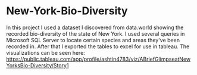 # New-York-Bio-Diversity
In this project I used a dataset I discovered from data.world showing the recorded bio-diversity of the state of New York. I used several queries in Microsoft SQL Server to locate certain species and areas they've been recorded in. After that I exported the tables to excel for use in tableau. The visualizations can be seen here: https://public.tableau.com/app/profile/ashtin4783/viz/ABriefGlimpseatNewYorksBio-Diversity/Story1
